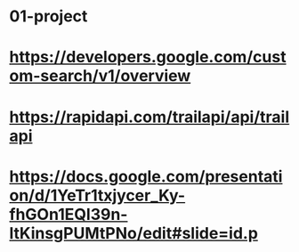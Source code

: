 # 01-project

# https://developers.google.com/custom-search/v1/overview
# https://rapidapi.com/trailapi/api/trailapi
# https://docs.google.com/presentation/d/1YeTr1txjycer_Ky-fhGOn1EQl39n-ltKinsgPUMtPNo/edit#slide=id.p
